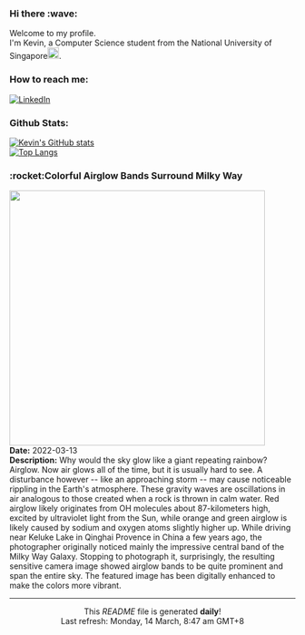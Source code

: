 <h3>Hi there :wave:</h3>

Welcome to my profile.   
I'm Kevin, a Computer Science student from the National University of Singapore<img src="https://img.icons8.com/color/96/000000/singapore-circular.png" width="20px"/>.</p>

<h3>How to reach me: </h3>
<a href="https://www.linkedin.com/in/kevin-foong/"><img alt="LinkedIn" src="https://img.shields.io/badge/linkedin-%230077B5.svg?&style=for-the-badge&logo=linkedin&logoColor=white" /></a> 

<h3>Github Stats: </h3> 

[![Kevin's GitHub stats](https://github-readme-stats.vercel.app/api?username=kevin9foong&theme=tokyonight)](https://github.com/anuraghazra/github-readme-stats) <br/>
[![Top Langs](https://github-readme-stats.vercel.app/api/top-langs/?username=kevin9foong&layout=compact&theme=tokyonight)](https://github.com/anuraghazra/github-readme-stats)

<h3>:rocket:Colorful Airglow Bands Surround Milky Way</h3> 
<img width="450" src="https:&#x2F;&#x2F;apod.nasa.gov&#x2F;apod&#x2F;image&#x2F;2203&#x2F;AirglowRings_Wang_3887.jpg" /><br/>
<b>Date:</b> 2022-03-13<br/>
<b>Description:</b> Why would the sky glow like a giant repeating rainbow?  Airglow.  Now air glows all of the time, but it is usually hard to see. A disturbance however -- like an approaching storm -- may cause noticeable rippling in the Earth&#39;s atmosphere. These gravity waves are oscillations in air analogous to those created when a rock is thrown in calm water.  Red airglow likely originates from OH molecules about 87-kilometers high, excited by ultraviolet light from the Sun, while orange and green airglow is likely caused by sodium and oxygen atoms slightly higher up.  While driving near Keluke Lake in Qinghai Provence in China a few years ago, the photographer originally noticed mainly the impressive central band of the Milky Way Galaxy.  Stopping to photograph it, surprisingly, the resulting sensitive camera image showed airglow bands to be quite prominent and span the entire sky. The featured image has been digitally enhanced to make the colors more vibrant.<br/>

------------
<p align="center">This <i>README</i> file is generated <b>daily</b>!</br>
Last refresh: Monday, 14 March, 8:47 am GMT+8<br />